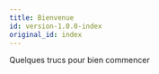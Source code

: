 ```yaml
---
title: Bienvenue
id: version-1.0.0-index
original_id: index
---
```


Quelques trucs pour bien commencer